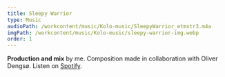 ```yaml
---
title: Sleepy Warrior
type: Music
audioPath: /workcontent/music/Kolo-music/SleepyWarrior_etmstr3.m4a
imgPath: /workcontent/music/Kolo-music/sleepy-warrior-img.webp
order: 1
---
```

**Production and mix** by me.
Composition made in collaboration with Oliver Dengsø.
Listen on [Spotify](https://open.spotify.com/track/2kNmsMoipBLcIFI44O2xUF?si=62303c9281dc4101).
